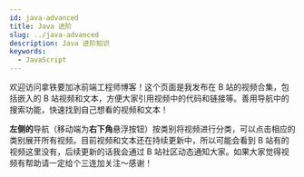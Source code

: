 ```yaml
---
id: java-advanced
title: Java 进阶
slug: ../java-advanced
description: Java 进阶知识
keywords:
  - JavaScript
---
```


欢迎访问拿铁要加冰前端工程师博客！这个页面是我发布在 B 站的视频合集，包括嵌入的 B 站视频和文本，方便大家引用视频中的代码和链接等。善用导航中的搜索功能，快速找到自己想看的视频和文本！

**左侧的**导航（移动端为**右下角**悬浮按钮）按类别将视频进行分类，可以点击相应的类别展开所有视频。目前视频和文本还在持续更新中，所以可能会看到 B 站有的视频这里没有，后续更新的话我会通过 B 站社区动态通知大家。如果大家觉得视频有帮助请一定给个三连加关注～感谢！